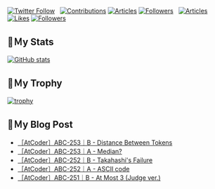 [![Twitter Follow](https://img.shields.io/twitter/follow/hyperdb?label=twitter&logo=twitter&style=plastic)](https://twitter.com/hyperdb)
&nbsp;
[![Contributions](https://badgen.org/img/qiita/hyperdb/contributions?style=plastic)](https://qiita.com/hyperdb)
[![Articles](https://badgen.org/img/qiita/hyperdb/articles?style=plastic)](https://qiita.com/hyperdb)
[![Followers](https://badgen.org/img/qiita/hyperdb/followers?style=plastic)](https://qiita.com/hyperdb)
&nbsp;
[![Articles](https://badgen.org/img/zenn/hyperdb/articles)](https://zenn.dev/hyperdb)
[![Likes](https://badgen.org/img/zenn/hyperdb/likes?style=plastic)](https://zenn.dev/hyperdb)
[![Followers](https://badgen.org/img/zenn/hyperdb/followers?style=plastic)](https://zenn.dev/hyperdb)

## 🔖Ｍy Stats

[![GitHub stats](https://github-readme-stats-eight-theta.vercel.app/api?username=hyperdb&theme=radical&count_private=true&show_icons=true)](https://github.com/anuraghazra/github-readme-stats)

## 🔖Ｍy Trophy

[![trophy](https://github-profile-trophy.vercel.app/?username=hyperdb&theme=onedark)](https://github.com/ryo-ma/github-profile-trophy)

## 🔖Ｍy Blog Post

<!-- BLOG-POST-LIST:START -->
- [［AtCoder］ABC-253｜B - Distance Between Tokens](https://zenn.dev/hyperdb/articles/fefccde6ea7fd6)
- [［AtCoder］ABC-253｜A - Median?](https://zenn.dev/hyperdb/articles/5fc9ec36197196)
- [［AtCoder］ABC-252｜B - Takahashi&#39;s Failure](https://zenn.dev/hyperdb/articles/dd63e4dcb0c79d)
- [［AtCoder］ABC-252｜A - ASCII code](https://zenn.dev/hyperdb/articles/aed58970ec338b)
- [［AtCoder］ABC-251｜B - At Most 3 &lpar;Judge ver.&rpar;](https://zenn.dev/hyperdb/articles/8e00a75cb73414)
<!-- BLOG-POST-LIST:END -->
